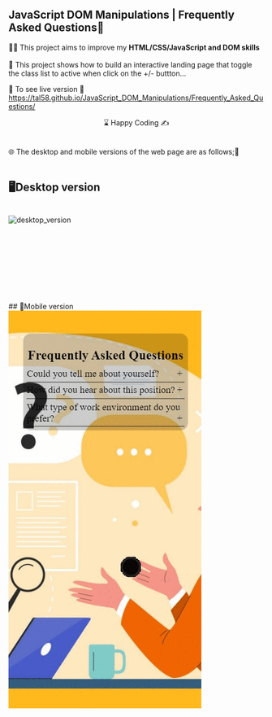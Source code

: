 ## JavaScript DOM Manipulations | Frequently Asked Questions🤔

👨‍💻 This project aims to improve my <b>HTML/CSS/JavaScript and DOM skills </b> 
<br><br>
🎯 This project shows how to build an interactive landing page that toggle the class list to active when click on the +/- buttton...

🔗 To see live version 🎯https://tal58.github.io/JavaScript_DOM_Manipulations/Frequently_Asked_Questions/
<br>
<center> ⌛ Happy Coding  ✍ </center>
<br><br>
🌐 The desktop and mobile versions of the web page are as follows;🧭
<br><br>

## 🖥️Desktop version
<br>
<img src="./desktop.gif" align="left" alt="desktop_version">
<br>
<br>
<br>
<br>
<br>
<br>
<br>
<br>
<br>
<br>
## 📱Mobile version
<br>

<img src="./mobile.gif" align="left" alt="mobile_version">







